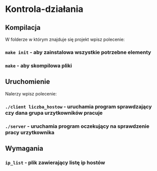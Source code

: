 # Kontrola-działania

## Kompilacja

W folderze w którym znajduje się projekt wpisz polecenie: 

### `make init` - aby zainstalowa wszystkie potrzebne elementy

### `make` - aby skompilowa pliki

## Uruchomienie

Nalerzy wpisz polecenie:

### `./client liczba_hostow` - uruchamia program sprawdzający czy dana grupa urzytkowników pracuje

### `./server` - uruchamia program oczekujący na sprawdzenie pracy urzytkownika

## Wymagania

### `ip_list` - plik zawierający listę ip hostów
